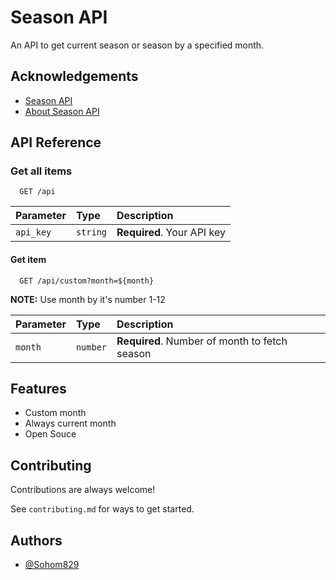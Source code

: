 # Season API

An API to get current season or season by a specified month.

## Acknowledgements

- [Season API](https://github.com/Sohom829/SeasonAPI)
- [About Season API](https://github.com/Sohom829/SeasonAPI/blob/main/README.md)

## API Reference

### Get all items

```http
  GET /api
```

| Parameter | Type     | Description                |
| :-------- | :------- | :------------------------- |
| `api_key` | `string` | **Required**. Your API key |

#### Get item

```http
  GET /api/custom?month=${month}
```

**NOTE:** Use month by it's number 1-12

| Parameter | Type     | Description                                   |
| :-------- | :------- | :-------------------------------------------- |
| `month`   | `number` | **Required**. Number of month to fetch season |

## Features

- Custom month
- Always current month
- Open Souce

## Contributing

Contributions are always welcome!

See `contributing.md` for ways to get started.

## Authors

- [@Sohom829](https://www.github.com/Sohom829)
